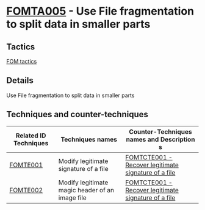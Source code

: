 # [FOMTA005](https://github.com/blue101010/FOM/blob/main/tactics/FOMTA005.md) - Use File fragmentation to split data in smaller parts


## Tactics

[FOM tactics](https://github.com/blue101010/FOM/blob/main/tactics/tactics.md)

## Details

Use File fragmentation to split data in smaller parts


## Techniques and counter-techniques

| Related ID Techniques  | Techniques names                                  | Counter-Techniques names and Description s                                                                                                                    |
| ------------------------------------------------------------------------------ | ------------------------------------- | ------------------------------------------------------------------------------------------------------------------------------- |
| [FOMTE001](https://github.com/blue101010/FOM/blob/main/techniques/FOMTE001.md) | Modify legitimate signature of a file | [FOMTCTE001 - Recover legitimate signature of a file ](https://github.com/blue101010/FOM/blob/main/countertechniques/FOMCTE001.md) |
| [FOMTE002](https://github.com/blue101010/FOM/blob/main/techniques/FOMTE002.md)  | Modify legitimate magic header of an image file | [FOMTCTE001 - Recover legitimate signature of a file ](https://github.com/blue101010/FOM/blob/main/countertechniques/FOMCTE001.md) |


